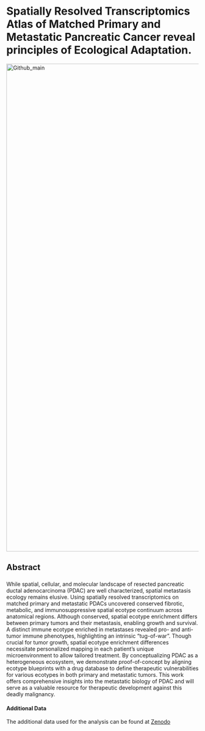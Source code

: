 # Spatially Resolved Transcriptomics Atlas of Matched Primary and Metastatic Pancreatic Cancer reveal principles of Ecological Adaptation.

<img width="1280" alt="Github_main" src="https://github.com/Masood-Lab/PDAC_Mets/assets/154272206/bfe15239-3413-4e2d-b259-fc424562612a">

## Abstract
###
While spatial, cellular, and molecular landscape of resected pancreatic ductal adenocarcinoma (PDAC) are well characterized, spatial metastasis ecology remains elusive. Using spatially resolved transcriptomics on matched primary and metastatic PDACs uncovered conserved fibrotic, metabolic, and immunosuppressive spatial ecotype continuum across anatomical regions. Although conserved, spatial ecotype enrichment differs between primary tumors and their metastasis, enabling growth and survival. A distinct immune ecotype enriched in metastases revealed pro- and anti-tumor immune phenotypes, highlighting an intrinsic “tug-of-war”. Though crucial for tumor growth, spatial ecotype enrichment differences necessitate personalized mapping in each patient’s unique microenvironment to allow tailored treatment. By conceptualizing PDAC as a heterogeneous ecosystem, we demonstrate proof-of-concept by aligning ecotype blueprints with a drug database to define therapeutic vulnerabilities for various ecotypes in both primary and metastatic tumors.  This work offers comprehensive insights into the metastatic biology of PDAC and will serve as a valuable resource for therapeutic development against this deadly malignancy. 

#### Additional Data
The additional data used for the analysis can be found at [Zenodo](https://zenodo.org/)
